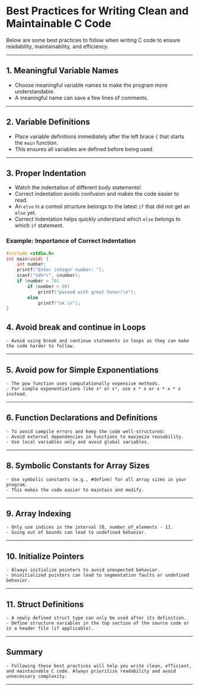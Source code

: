 # Best Practices for Writing Clean and Maintainable C Code

Below are some best practices to follow when writing C code to ensure readability, maintainability, and efficiency.

---

## 1. **Meaningful Variable Names**
- Choose meaningful variable names to make the program more understandable.
- A meaningful name can save a few lines of comments.

---

## 2. **Variable Definitions**
- Place variable definitions immediately after the left brace `{` that starts the `main` function.
- This ensures all variables are defined before being used.

---

## 3. **Proper Indentation**
- Watch the indentation of different body statements!
- Correct indentation avoids confusion and makes the code easier to read.
- An `else` in a control structure belongs to the latest `if` that did not get an `else` yet.
- Correct indentation helps quickly understand which `else` belongs to which `if` statement.

### Example: Importance of Correct Indentation
```c
#include <stdio.h>
int main(void) {
    int number;
    printf("Enter integer number: ");
    scanf("%d%*c", &number);
    if (number > 70)
        if (number > 80)
            printf("passed with great honor!\n");
        else
            printf("ok.\n");
}
```

## 4. **Avoid break and continue in Loops**
    - Avoid using break and continue statements in loops as they can make the code harder to follow.

---

## 5. **Avoid pow for Simple Exponentiations**
    - The pow function uses computationally expensive methods.
    - For simple exponentiations like 𝑥² or 𝑥³, use x * x or x * x * x instead.

---

## 6. **Function Declarations and Definitions**
    - To avoid compile errors and keep the code well-structured:
    - Avoid external dependencies in functions to maximize reusability.
    - Use local variables only and avoid global variables.

---

## 8. **Symbolic Constants for Array Sizes**
    - Use symbolic constants (e.g., #define) for all array sizes in your program.
    - This makes the code easier to maintain and modify.

---

## 9. **Array Indexing**
    - Only use indices in the interval [0, number_of_elements - 1].
    - Going out of bounds can lead to undefined behavior.

---

## 10. **Initialize Pointers**
    - Always initialize pointers to avoid unexpected behavior.
    - Uninitialized pointers can lead to segmentation faults or undefined behavior.

---

## 11. **Struct Definitions**
    - A newly defined struct type can only be used after its definition.
    - Define structure variables in the top section of the source code or in a header file (if applicable).

---

## **Summary**
    - Following these best practices will help you write clean, efficient, and maintainable C code. Always prioritize readability and avoid unnecessary complexity.

---

